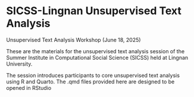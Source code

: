 # SICSS-Lingnan Unsupervised Text Analysis
Unsupervised Text Analysis Workshop (June 18, 2025)

These are the materials for the unsupervised text analysis session of the Summer Institute in Computational Social Science (SICSS) held at Lingnan University.

The session introduces participants to core unsupervised text analysis using R and Quarto. The .qmd files provided here are designed to be opened in RStudio
